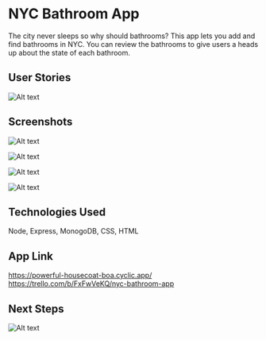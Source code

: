 # NYC Bathroom App
The city never sleeps so why should bathrooms? This app lets you add and find bathrooms in NYC. You can review the bathrooms to give users a heads up about the state of each bathroom.

## User Stories
![Alt text](https://i.imgur.com/UQQDJAW.png)

## Screenshots
![Alt text](https://i.imgur.com/GzVQYcg.png)


![Alt text](https://i.imgur.com/xSxBIKE.png)


![Alt text](https://i.imgur.com/GTuhC1U.png)


![Alt text](https://i.imgur.com/HDwJtYy.png)

## Technologies Used
Node, Express, MonogoDB, CSS, HTML


## App Link
https://powerful-housecoat-boa.cyclic.app/
https://trello.com/b/FxFwVeKQ/nyc-bathroom-app

## Next Steps
![Alt text](https://i.imgur.com/dWXK5Jg.png)